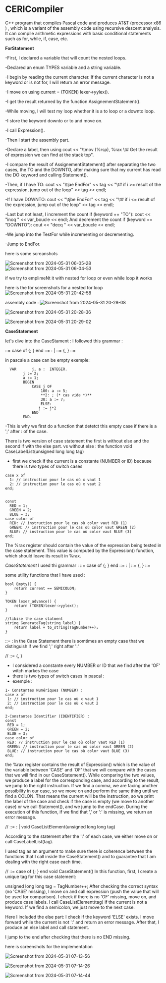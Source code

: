# CERICompiler
C++ program that compiles Pascal code and produces AT&T (processor x86 ) , which is a variant of the assembly code using recursive descent analysis. It can compile arithmetic expressions with basic conditional statements such as for, while, if, case, etc.

**ForStatement**

-First, I declared a variable that will count the nested loops.

-Declared an enum TYPES variable and a string variable.

-I begin by reading the current character. If the current character is not a keyword or is not for, I will return an error message.

-I move on using current = (TOKEN) lexer->yylex().

-I get the result returned by the function AssignementStatement().

-While moving, I will test my loop whether it is a to loop or a downto loop.

-I store the keyword downto or to and move on.

-I call Expression().

-Then I start the assembly part.

-Declare a label, then using cout << "\tmov (%rsp), %rax \t# Get the result of expression we can find at the stack top".

-I compare the result of AssignementStatement() after separating the two cases, the TO and the DOWNTO, after making sure that my current has read the DO keyword and calling Statement().

-Then, if I have TO:
cout << "\tjae EndFor" << tag << "\t# if i >= result of the expression, jump out of the loop" << tag << endl;

-If I have DOWNTO:
cout << "\tjbe EndFor" << tag << "\t# if i <= result of the expression, jump out of the loop" << tag << endl;

-Last but not least, I increment the count if (keyword == "TO"):
cout << "incq " << var_boucle << endl;
And decrement the count if (keyword == "DOWNTO"):
cout << "decq " << var_boucle << endl;

-We jump into the TestFor while incrementing or decrementing.

-Jump to EndFor.

here is some screanshots 






![Screenshot from 2024-05-31 06-05-28](https://github.com/melissamelissa20032003/CERICompiler/assets/109720240/08fd36f7-c2ef-4504-8c66-1ffa1930e991)
![Screenshot from 2024-05-31 06-04-53](https://github.com/melissamelissa20032003/CERICompiler/assets/109720240/914e72c1-1b31-4196-afeb-c8fded0b3f14)


if we try to emplimeNt it with nested for loop or even while loop it works 

here is the for screenshots for a nested for loop 
![Screenshot from 2024-05-31 20-42-58](https://github.com/melissamelissa20032003/CERICompiler/assets/109720240/8747a68e-7ca7-4975-98fe-17a18a1ae071)

assembly code : 
![Screenshot from 2024-05-31 20-28-08](https://github.com/melissamelissa20032003/CERICompiler/assets/109720240/36082bc6-2b33-440a-88ed-02a7bad8cd51)

![Screenshot from 2024-05-31 20-28-36](https://github.com/melissamelissa20032003/CERICompiler/assets/109720240/381b4f32-e3f8-4c1e-bc99-0db3a08e29ea)

![Screenshot from 2024-05-31 20-29-02](https://github.com/melissamelissa20032003/CERICompiler/assets/109720240/6c9ae887-4c71-445b-bfc9-1f96649bdee0)





















__CaseStatement__

let's dive into the CaseStament :
I followed this grammar :

<case statement> ::= case <expression> of <case list element> {; <case list element> } end
<case list element> ::= <case label list> : <statement> | <empty>
<case label list> ::= <constant> {, <constant> }
<empty>::=

in pascale a  case can be empty exemple: 
```
  VAR		j, a :	INTEGER.
        j := 2;
        a := 1;
        BEGIN
            CASE j OF
                100: a := 5;
                **2: ; (* cas vide *)**
                30: a := 7;
                ELSE:
               j := j*2
            END
        END.
```
-This is why we first do a function that detetct this empty case if there is a ';' after : of the case.

There is two version of case statement the first is without else and the second if with the else part.
vs without else :
the function void CaseLabelList(unsigned long long tag)
- first we check if the current is a constante (NUMBER or ID) because there is two types of switch cases
``` 
case x of
  1: // instruction pour le cas où x vaut 1
  2: // instruction pour le cas où x vaut 2
end;


const
  RED = 1;
  GREEN = 2;
  BLUE = 3;
case color of
  RED: // instruction pour le cas où color vaut RED (1)
  GREEN: // instruction pour le cas où color vaut GREEN (2)
  BLUE: // instruction pour le cas où color vaut BLUE (3)
end;

```
The %rax register should contain the value of the expression being tested in the case statement. This value is computed by the Expression() function, which should leave its result in %rax.




*CaseStatement*
I used thi grammar : 
<case statement> ::= case <expression> of <case list element> {; <case list element> } end
<case list element> ::= <case label list> : <statement> | <empty>
<case label list> ::= <constant> {, <constant> }
<empty>::=

some utility functions that I have used :

```
bool Empty() {
    return current == SEMICOLON;
}

TOKEN lexer_advance() {
    return (TOKEN)lexer->yylex();
}

//libise the case statment 
string GenerateTag(string label) {
    return label + to_string(TagNumber++);
}

```
<empty>::= : in the Case Statement there is somtimes an empty case that we distinguish if we find ';' right after ':'

//<case label list> ::= <constant> {, <constant> }
- I considered a constante every NUMBER or ID that we find after the 'OF' witch markes the case
- there is two types of switch cases in pascal :
- exemple :

 ```
1- Constantes Numériques (NUMBER) :
case x of
  1: // instruction pour le cas où x vaut 1
  2: // instruction pour le cas où x vaut 2
end;

2-Constantes Identifier (IDENTIFIER) :
const
  RED = 1;
  GREEN = 2;
  BLUE = 3;
case color of
  RED: // instruction pour le cas où color vaut RED (1)
  GREEN: // instruction pour le cas où color vaut GREEN (2)
  BLUE: // instruction pour le cas où color vaut BLUE (3)
end;
```
the %rax register contains the result of Expression() which is the value of the variable between 'CASE' and 'OF' that we will compare with the cases that we will find in our CaseStatement(). While comparing the two values, we produce a label for the corresponding case, and according to the result, we jump to the right instruction. If we find a comma, we are facing another possibility in our case, so we move on and perform the same thing until we find a COLON. That means the current will be the instruction, so we print the label of the case and check if the case is empty (we move to another case) or we call Statement(), and we jump to the endCase. During the execution of this function, if we find that ',' or ':' is missing, we return an error message.

//<case list element> ::= <case label list> : <statement> | <empty>
void CaseListElement(unsigned long long tag)

According to the statement after the ':' of each case, we either move on or call CaseLabelList(tag).

I used tag as an argument to make sure there is coherence between the functions that I call inside the CaseStatement() and to guarantee that I am dealing with the right case each time.

//<case statement> ::= case <expression> of <case list element> {; <case list element> } end
void CaseStatement()
In this function, first, I create a unique tag for this case statement:

unsigned long long tag = TagNumber++;
After checking the correct syntax (no 'CASE' missing), I move on and call expression (push the value that will be used for comparison). I check if there is no 'OF' missing, move on, and produce case labels. I call CaseListElement(tag) if the current is not a keyword. If we find a semicolon, we just move to the next case.

Here I included the else part:
I check if the keyword 'ELSE' exists. I move forward while the current is not ':' and return an error message. After that, I produce an else label and call statement.

I jump to the end after checking that there is no END missing.



here is screenshots for the implementation 

![Screenshot from 2024-05-31 07-13-56](https://github.com/melissamelissa20032003/CERICompiler/assets/109720240/321f750b-3859-418d-961c-2cb7f8e810e9)

![Screenshot from 2024-05-31 07-14-26](https://github.com/melissamelissa20032003/CERICompiler/assets/109720240/0468cd3a-8cc4-4121-8c1a-c601ab117c7f)

![Screenshot from 2024-05-31 07-14-44](https://github.com/melissamelissa20032003/CERICompiler/assets/109720240/4c858a04-1c65-4b14-8c86-a19ac024901e)


















